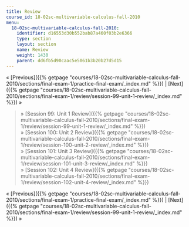 ```yaml
---
title: Review
course_id: 18-02sc-multivariable-calculus-fall-2010
menu:
  18-02sc-multivariable-calculus-fall-2010:
    identifier: d16553d30b552bab87a460f03b2e6366
    type: section
    layout: section
    name: Review
    weight: 1430
    parent: dd6fb5d90caac5e5061b3b20b27d5d15
---
```

« [Previous]({{% getpage "courses/18-02sc-multivariable-calculus-fall-2010/sections/final-exam-1/practice-final-exam/_index.md" %}}) | [Next]({{% getpage "courses/18-02sc-multivariable-calculus-fall-2010/sections/final-exam-1/review/session-99-unit-1-review/_index.md" %}}) »

> » [Session 99: Unit 1 Review]({{% getpage "courses/18-02sc-multivariable-calculus-fall-2010/sections/final-exam-1/review/session-99-unit-1-review/_index.md" %}})  
> » [Session 100: Unit 2 Review]({{% getpage "courses/18-02sc-multivariable-calculus-fall-2010/sections/final-exam-1/review/session-100-unit-2-review/_index.md" %}})  
> » [Session 101: Unit 3 Review]({{% getpage "courses/18-02sc-multivariable-calculus-fall-2010/sections/final-exam-1/review/session-101-unit-3-review/_index.md" %}})  
> » [Session 102: Unit 4 Review]({{% getpage "courses/18-02sc-multivariable-calculus-fall-2010/sections/final-exam-1/review/session-102-unit-4-review/_index.md" %}})

« [Previous]({{% getpage "courses/18-02sc-multivariable-calculus-fall-2010/sections/final-exam-1/practice-final-exam/_index.md" %}}) | [Next]({{% getpage "courses/18-02sc-multivariable-calculus-fall-2010/sections/final-exam-1/review/session-99-unit-1-review/_index.md" %}}) »